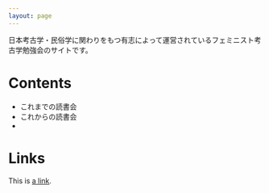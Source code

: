 ```yaml
---
layout: page
---
```


日本考古学・民俗学に関わりをもつ有志によって運営されているフェミニスト考古学勉強会のサイトです。

# Contents

- これまでの読書会
- これからの読書会
-

# Links

This is [a link](google.com).
